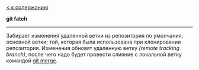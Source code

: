 [< к содержанию](./readme.md)

**git fatch**

---
Забирает изменения удаленной ветки из репозитория по умолчания, основной ветки; той, которая была использована при клонировании репозитория. Изменения обновят удаленную ветку *(remote tracking branch)*, после чего надо будет провести слияние с локальной ветку командой [git merge](./merge.md).